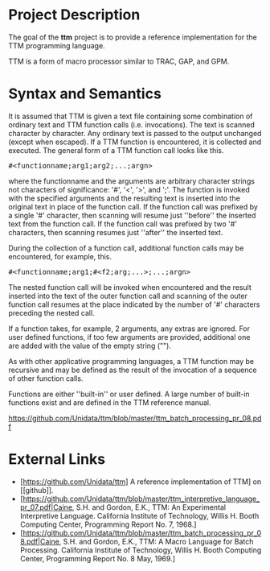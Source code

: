 # Project Description
The goal of the **ttm** project is to provide
a reference implementation for the TTM programming language.

TTM is a form of macro processor similar to TRAC, GAP, and GPM. 

# Syntax and Semantics
It is assumed that TTM is given a text file containing some combination
of ordinary text and TTM function calls (i.e. invocations).
The text is scanned character by character. Any ordinary text is passed
to the output unchanged (except when escaped).
If a TTM function is encountered, it is collected and executed.
The general form of a TTM function call looks like this.
<pre>
#&lt;functionname;arg1;arg2;...;argn&gt;
</pre>
where the functionname and the arguments are arbitrary character strings
not characters of significance: '#', '&lt;', '&gt;', and ';'.
The function is invoked with the specified arguments and the resulting
text is inserted into the original text in place of the function call.
If the function call was prefixed by a single '#' character, then scanning
will resume just ''before'' the inserted text from the function call. If the
function call was prefixed by two '#' characters, then scanning
resumes just ''after'' the inserted text.

During the collection of a function call, additional function calls
may be encountered, for example, this.
<pre>
#&lt;functionname;arg1;#&lt;f2;arg;...&gt;;...;argn&gt;
</pre>
The nested function call will be invoked when encountered and the result
inserted into the text of the outer function call and scanning of
the outer function call resumes at the place indicated by the number
of '#' characters preceding the nested call.

If a function takes, for example, 2 arguments, any extras
are ignored. For user defined functions, if too few arguments
are provided, additional one are added with the value of the empty
string ("").

As with other
applicative programming languages,
a TTM function may be recursive and may be defined as the result
of the invocation of a sequence of other function calls.

Functions are either ''built-in'' or user defined. A large number of built-in
functions exist and are defined in the TTM reference manual.

https://github.com/Unidata/ttm/blob/master/ttm_batch_processing_pr_08.pdf
# External Links
* [https://github.com/Unidata/ttm] A reference implementation of TTM] on [[github]].
* [https://github.com/Unidata/ttm/blob/master/ttm_interpretive_language_pr_07.pdf|Caine, S.H. and Gordon, E.K., TTM: An Experimental Interpretive Language. California Institute of Technology, Willis H. Booth Computing Center, Programming Report No. 7, 1968.]
* [https://github.com/Unidata/ttm/blob/master/ttm_batch_processing_pr_08.pdf|Caine, S.H. and Gordon, E.K., TTM: A Macro Language for Batch Processing. California Institute of Technology, Willis H. Booth Computing Center, Programming Report No. 8 May, 1969.]
